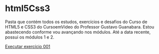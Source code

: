 # html5Css3
 Pasta que contém todos os estudos, exercícios e desafios do Curso de HTML5 e CSS3 do CursoemVideo do Professor Gustavo Guanabara.
 Estou abastecendo conforme vou avançando nos módulos.
 Até a data recente, possui os módulos 1 e 2.

 <a href="https://caterinawiers.github.io/html5Css3/exercicios/modulo1/EX001/index.html">Executar exercício 001</a>
